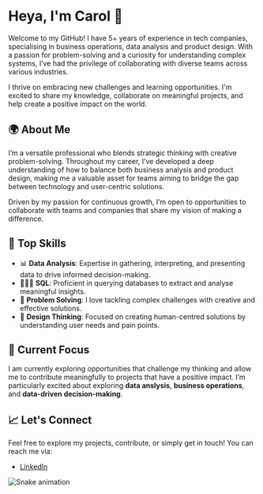 # Heya, I'm Carol 👋

Welcome to my GitHub! I have 5+ years of experience in tech companies, specialising in business operations, data analysis and product design. With a passion for problem-solving and a curiosity for understanding complex systems, I’ve had the privilege of collaborating with diverse teams across various industries.

I thrive on embracing new challenges and learning opportunities. I'm excited to share my knowledge, collaborate on meaningful projects, and help create a positive impact on the world.

## 🌍 About Me

I’m a versatile professional who blends strategic thinking with creative problem-solving. Throughout my career, I’ve developed a deep understanding of how to balance both business analysis and product design, making me a valuable asset for teams aiming to bridge the gap between technology and user-centric solutions. 

Driven by my passion for continuous growth, I’m open to opportunities to collaborate with teams and companies that share my vision of making a difference.

## 🔧 Top Skills
- 📊 **Data Analysis**: Expertise in gathering, interpreting, and presenting data to drive informed decision-making.
- 👩🏻‍💻 **SQL**: Proficient in querying databases to extract and analyse meaningful insights.
- 🔎 **Problem Solving**: I love tackling complex challenges with creative and effective solutions.
- 💭 **Design Thinking**: Focused on creating human-centred solutions by understanding user needs and pain points.

## 🌱 Current Focus
I am currently exploring opportunities that challenge my thinking and allow me to contribute meaningfully to projects that have a positive impact. I’m particularly excited about exploring **data anslysis**, **business operations**, and **data-driven decision-making**.

## 📈 Let's Connect

Feel free to explore my projects, contribute, or simply get in touch! You can reach me via:
- [LinkedIn](https://www.linkedin.com/in/carolina-ciardi-romeo/)

<img src="https://raw.githubusercontent.com/CarolCiardi/CarolCiardi/output/snake.svg" alt="Snake animation" />

###
